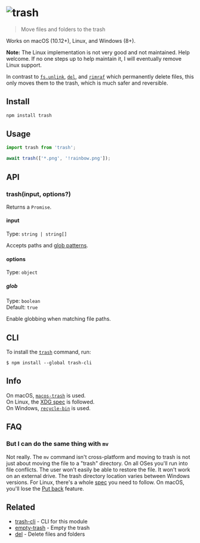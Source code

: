 # ![trash](media/logo.png)

> Move files and folders to the trash

Works on macOS (10.12+), Linux, and Windows (8+).

**Note:** The Linux implementation is not very good and not maintained. Help welcome. If no one steps up to help maintain it, I will eventually remove Linux support.

In contrast to [`fs.unlink`](https://nodejs.org/api/fs.html#fs_fs_unlink_path_callback), [`del`](https://github.com/sindresorhus/del), and [`rimraf`](https://github.com/isaacs/rimraf) which permanently delete files, this only moves them to the trash, which is much safer and reversible.

## Install

```sh
npm install trash
```

## Usage

```js
import trash from 'trash';

await trash(['*.png', '!rainbow.png']);
```

## API

### trash(input, options?)

Returns a `Promise`.

#### input

Type: `string | string[]`

Accepts paths and [glob patterns](https://github.com/sindresorhus/globby#globbing-patterns).

#### options

Type: `object`

##### glob

Type: `boolean`\
Default: `true`

Enable globbing when matching file paths.

## CLI

To install the [`trash`](https://github.com/sindresorhus/trash-cli) command, run:

```
$ npm install --global trash-cli
```

## Info

On macOS, [`macos-trash`](https://github.com/sindresorhus/macos-trash) is used.\
On Linux, the [XDG spec](https://standards.freedesktop.org/trash-spec/trashspec-1.0.html) is followed.\
On Windows, [`recycle-bin`](https://github.com/sindresorhus/recycle-bin) is used.

## FAQ

### But I can do the same thing with `mv`

Not really. The `mv` command isn't cross-platform and moving to trash is not just about moving the file to a "trash" directory. On all OSes you'll run into file conflicts. The user won't easily be able to restore the file. It won't work on an external drive. The trash directory location varies between Windows versions. For Linux, there's a whole [spec](https://standards.freedesktop.org/trash-spec/trashspec-1.0.html) you need to follow. On macOS, you'll lose the [Put back](https://mac-fusion.com/trash-tip-how-to-put-files-back-to-their-original-location/) feature.

## Related

- [trash-cli](https://github.com/sindresorhus/trash-cli) - CLI for this module
- [empty-trash](https://github.com/sindresorhus/empty-trash) - Empty the trash
- [del](https://github.com/sindresorhus/del) - Delete files and folders
